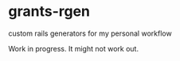# grants-rgen
custom rails generators for my personal workflow

Work in progress.  It might not work out.
